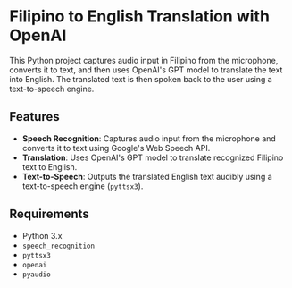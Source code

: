 # Filipino to English Translation with OpenAI

This Python project captures audio input in Filipino from the microphone, converts it to text, and then uses OpenAI's GPT model to translate the text into English. The translated text is then spoken back to the user using a text-to-speech engine.

## Features

- **Speech Recognition**: Captures audio input from the microphone and converts it to text using Google's Web Speech API.
- **Translation**: Uses OpenAI's GPT model to translate recognized Filipino text to English.
- **Text-to-Speech**: Outputs the translated English text audibly using a text-to-speech engine (`pyttsx3`).

## Requirements

- Python 3.x
- `speech_recognition`
- `pyttsx3`
- `openai`
- `pyaudio`
